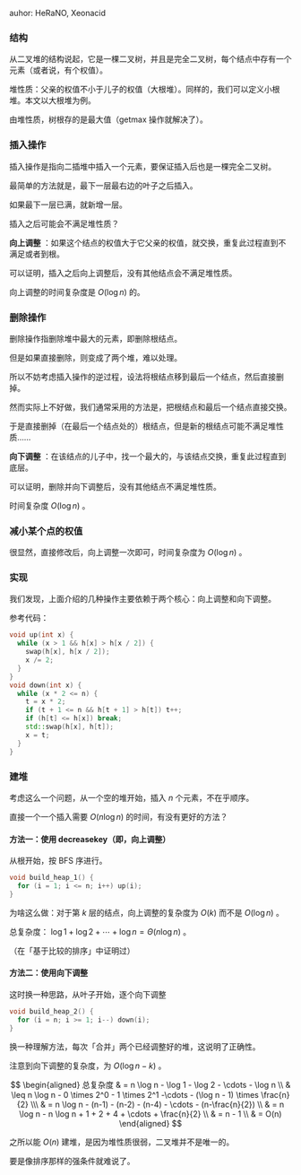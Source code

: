 auhor: HeRaNO, Xeonacid

### 结构

从二叉堆的结构说起，它是一棵二叉树，并且是完全二叉树，每个结点中存有一个元素（或者说，有个权值）。

堆性质：父亲的权值不小于儿子的权值（大根堆）。同样的，我们可以定义小根堆。本文以大根堆为例。

由堆性质，树根存的是最大值（getmax 操作就解决了）。

### 插入操作

插入操作是指向二插堆中插入一个元素，要保证插入后也是一棵完全二叉树。

最简单的方法就是，最下一层最右边的叶子之后插入。

如果最下一层已满，就新增一层。

插入之后可能会不满足堆性质？

 **向上调整** ：如果这个结点的权值大于它父亲的权值，就交换，重复此过程直到不满足或者到根。

可以证明，插入之后向上调整后，没有其他结点会不满足堆性质。

向上调整的时间复杂度是 $O(\log n)$ 的。

### 删除操作

删除操作指删除堆中最大的元素，即删除根结点。

但是如果直接删除，则变成了两个堆，难以处理。

所以不妨考虑插入操作的逆过程，设法将根结点移到最后一个结点，然后直接删掉。

然而实际上不好做，我们通常采用的方法是，把根结点和最后一个结点直接交换。

于是直接删掉（在最后一个结点处的）根结点，但是新的根结点可能不满足堆性质……

 **向下调整** ：在该结点的儿子中，找一个最大的，与该结点交换，重复此过程直到底层。

可以证明，删除并向下调整后，没有其他结点不满足堆性质。

时间复杂度 $O(\log n)$ 。

### 减小某个点的权值

很显然，直接修改后，向上调整一次即可，时间复杂度为 $O(\log n)$ 。

### 实现

我们发现，上面介绍的几种操作主要依赖于两个核心：向上调整和向下调整。

参考代码：

```cpp
void up(int x) {
  while (x > 1 && h[x] > h[x / 2]) {
    swap(h[x], h[x / 2]);
    x /= 2;
  }
}
void down(int x) {
  while (x * 2 <= n) {
    t = x * 2;
    if (t + 1 <= n && h[t + 1] > h[t]) t++;
    if (h[t] <= h[x]) break;
    std::swap(h[x], h[t]);
    x = t;
  }
}
```

### 建堆

考虑这么一个问题，从一个空的堆开始，插入 $n$ 个元素，不在乎顺序。

直接一个一个插入需要 $O(n \log n)$ 的时间，有没有更好的方法？

#### 方法一：使用 decreasekey（即，向上调整）

从根开始，按 BFS 序进行。

```cpp
void build_heap_1() {
  for (i = 1; i <= n; i++) up(i);
}
```

为啥这么做：对于第 $k$ 层的结点，向上调整的复杂度为 $O(k)$ 而不是 $O(\log n)$ 。

总复杂度： $\log 1 + \log 2 + \cdots + \log n = \Theta(n \log n)$ 。

（在「基于比较的排序」中证明过）

#### 方法二：使用向下调整

这时换一种思路，从叶子开始，逐个向下调整

```cpp
void build_heap_2() {
  for (i = n; i >= 1; i--) down(i);
}
```

换一种理解方法，每次「合并」两个已经调整好的堆，这说明了正确性。

注意到向下调整的复杂度，为 $O(\log n - k)$ 。

$$
\begin{aligned}
总复杂度 & = n \log n - \log 1 - \log 2 - \cdots - \log n \\
& \leq n \log n - 0 \times 2^0 - 1 \times 2^1 -\cdots - (\log n - 1) \times \frac{n}{2} \\\
& = n \log n - (n-1) - (n-2) - (n-4) - \cdots - (n-\frac{n}{2}) \\
& = n \log n - n \log n + 1 + 2 + 4 + \cdots + \frac{n}{2} \\
& = n - 1 \\ &  = O(n)
\end{aligned}
$$

之所以能 $O(n)$ 建堆，是因为堆性质很弱，二叉堆并不是唯一的。

要是像排序那样的强条件就难说了。
